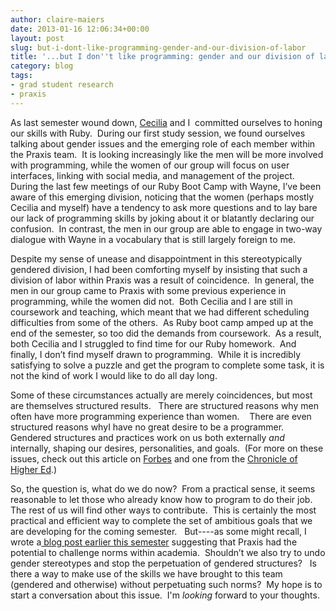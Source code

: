 ```yaml
---
author: claire-maiers
date: 2013-01-16 12:06:34+00:00
layout: post
slug: but-i-dont-like-programming-gender-and-our-division-of-labor
title: '...but I don''t like programming: gender and our division of labor'
category: blog
tags:
- grad student research
- praxis
---
```


As last semester wound down, [Cecilia](https://scholarslab.org/people/cecilia-marquez/) and I  committed ourselves to honing our skills with Ruby.  During our first study session, we found ourselves talking about gender issues and the emerging role of each member within the Praxis team.  It is looking increasingly like the men will be more involved with programming, while the women of our group will focus on user interfaces, linking with social media, and management of the project.   During the last few meetings of our Ruby Boot Camp with Wayne, I’ve been aware of this emerging division, noticing that the women (perhaps mostly Cecilia and myself) have a tendency to ask more questions and to lay bare our lack of programming skills by joking about it or blatantly declaring our confusion.  In contrast, the men in our group are able to engage in two-way dialogue with Wayne in a vocabulary that is still largely foreign to me.

Despite my sense of unease and disappointment in this stereotypically gendered division, I had been comforting myself by insisting that such a division of labor within Praxis was a result of coincidence.  In general, the men in our group came to Praxis with some previous experience in programming, while the women did not.  Both Cecilia and I are still in coursework and teaching, which meant that we had different scheduling difficulties from some of the others.  As Ruby boot camp amped up at the end of the semester, so too did the demands from coursework.  As a result, both Cecilia and I struggled to find time for our Ruby homework.  And finally, I don’t find myself drawn to programming.  While it is incredibly satisfying to solve a puzzle and get the program to complete some task, it is not the kind of work I would like to do all day long.

Some of these circumstances actually are merely coincidences, but most are themselves structured results.   There are structured reasons why men often have more programming experience than women.    There are even structured reasons whyI have no great desire to be a programmer.  Gendered structures and practices work on us both externally _and_ internally, shaping our desires, personalities, and goals.  (For more on these issues, check out this article on [Forbes](http://www.forbes.com/sites/work-in-progress/2012/06/20/stem-fields-and-the-gender-gap-where-are-the-women/) and one from the [Chronicle of Higher Ed](http://chronicle.com/article/Why-STEM-Fields-Still-Dont/135302/).)

So, the question is, what do we do now?  From a practical sense, it seems reasonable to let those who already know how to program to do their job.  The rest of us will find other ways to contribute.  This is certainly the most practical and efficient way to complete the set of ambitious goals that we are developing for the coming semester.   But----as some might recall, I wrote a[ blog post earlier this semester](https://scholarslab.org/praxis-program/praxis-the-innovator/) suggesting that Praxis had the potential to challenge norms within academia.  Shouldn’t we also try to undo gender stereotypes and stop the perpetuation of gendered structures?   Is there a way to make use of the skills we have brought to this team (gendered and otherwise) without perpetuating such norms?  My hope is to start a conversation about this issue.  I'm _looking_ forward to your thoughts.
